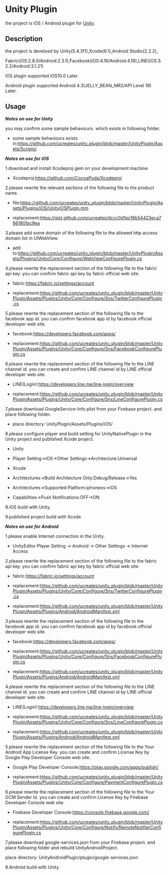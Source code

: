 # Unity Plugin
the project is iOS / Android plugin for [Unity](https://unity3d.com).

## Description
the project is develoed by Unity(5.4.3f1),Xcode(8.1),Android Studio(2.2.2),

Fabric(iOS:2.8.0/Android:2.3.1),Facebook(iOS:4.19/Android:4.19),LINE(iOS:3.2.2/Android:3.1.21)

iOS plugin supported iOS10.0 Later.

Android plugin supported Android 4.3(JELLY_BEAN_MR2/API Level 18) Later.

## Usage
***Notes on use for Unity***

you may confirm some sample behaviours. which exists in following folder.

- some sample behaviours exists in:https://github.com/ucreates/unity_plugin/blob/master/UnityPlugin/Assets/Scripts/

***Notes on use for iOS***

1.download and install Xcodeproj gem on your development machine.

- Xcodeproj:https://github.com/CocoaPods/Xcodeproj

2.please rewrite the relevant sections of the following file to the product name. 

- file:https://github.com/ucreates/unity_plugin/blob/master/UnityPlugin/Assets/Plugins/iOS/UnityiOSPlugin.mm

- replacement:https://gist.github.com/ucreates/dccc0d1ec16b54423eca786180fac9ea

3.please add some domain of the following file to the allowed http access domain list in UIWebView.

- add to:https://github.com/ucreates/unity_plugin/blob/master/UnityPlugin/Assets/Plugins/Unity/Core/Configure/WebViewConfigurePlugin.cs

4.please rewrite the replacement section of the following file to the fabric api key. you can confirm fabric api key by fabric official web site.

- fabric:https://fabric.io/settings/account

- replacement:https://github.com/ucreates/unity_plugin/blob/master/UnityPlugin/Assets/Plugins/Unity/Core/Configure/Sns/TwitterConfigurePlugin.cs

5.please rewrite the replacement section of the following file to the facebook app id. you can confirm facebook app id by facebook official developer web site.

- facebook:https://developers.facebook.com/apps/

- replacement:https://github.com/ucreates/unity_plugin/blob/master/UnityPlugin/Assets/Plugins/Unity/Core/Configure/Sns/FacebookConfigurePlugin.cs

6.please rewrite the replacement section of the following file to the LINE channel id. you can create and confirm LINE channel id by LINE official developer web site.

- LINE(Login):https://developers.line.me/line-login/overview

- replacement:https://github.com/ucreates/unity_plugin/blob/master/UnityPlugin/Assets/Plugins/Unity/Core/Configure/Sns/LineConfigurePlugin.cs

7.please download GoogleService-Info.plist from your Firebase project. and place following folder.

- place directory: UnityPlugin/Assets/Plugins/iOS/

8.please configure player and build setting for UnityNativePlugin in the Unity project and published Xcode project.

- Unity

 - Player Setting→iOS→Other Settings→Architecture:Universal

- Xcode

 - Architectures→Build Architecture Only:Debug/Release→Yes

 - Architectures→Supported Platform:iphoneos→iOS
 
 - Capabilities→Push Notifications:OFF→ON

8.iOS build with Unity.

9.published project build with Xcode.

***Notes on use for Android***

1.please enable Internet connection in the Unity.

- UnityEditor Player Setting → Android → Other Settings → Internet Access

2.please rewrite the replacement section of the following file to the fabric api key. you can confirm fabric api key by fabric official web site.

- fabric:https://fabric.io/settings/account

- replacement:https://github.com/ucreates/unity_plugin/blob/master/UnityPlugin/Assets/Plugins/Unity/Core/Configure/Sns/TwitterConfigurePlugin.cs

- replacement:https://github.com/ucreates/unity_plugin/blob/master/UnityPlugin/Assets/Plugins/Android/AndroidManifest.xml

3.please rewrite the replacement section of the following file to the facebook app id. you can confirm facebook app id by facebook official developer web site.

- facebook:https://developers.facebook.com/apps/

- replacement:https://github.com/ucreates/unity_plugin/blob/master/UnityPlugin/Assets/Plugins/Unity/Core/Configure/Sns/FacebookConfigurePlugin.cs

- replacement:https://github.com/ucreates/unity_plugin/blob/master/UnityPlugin/Assets/Plugins/Android/AndroidManifest.xml

4.please rewrite the replacement section of the following file to the LINE channel id. you can create and confirm LINE channel id by LINE official developer web site.

- LINE(Login):https://developers.line.me/line-login/overview

- replacement:https://github.com/ucreates/unity_plugin/blob/master/UnityPlugin/Assets/Plugins/Unity/Core/Configure/Sns/LineConfigurePlugin.cs

- replacement:https://github.com/ucreates/unity_plugin/blob/master/UnityPlugin/Assets/Plugins/Android/AndroidManifest.xml

5.please rewrite the replacement section of the following file to the Your Android App License Key. you can create and confirm License Key by Google Play Developer Console web site.

- Google Play Developer Console:https://play.google.com/apps/publish/

- replacement:https://github.com/ucreates/unity_plugin/blob/master/UnityPlugin/Assets/Plugins/Unity/Core/Configure/PaymentConfigurePlugin.cs

6.please rewrite the replacement section of the following file to the Your GCM Sender Id. you can create and confirm License Key by Firebase Developer Console web site.

- Firebase Developer Console:https://console.firebase.google.com/

- replacement:https://github.com/ucreates/unity_plugin/blob/master/UnityPlugin/Assets/Plugins/Unity/Core/Configure/Notify/RemoteNotifierConfigurePlugin.cs

7.please download google-services.json from your Firebase project. and place following folder and rebuild UnityAndroidProject.

place directory: UnityAndroidPlugin/plugin/google-services.json

8.Android build with Unity.
